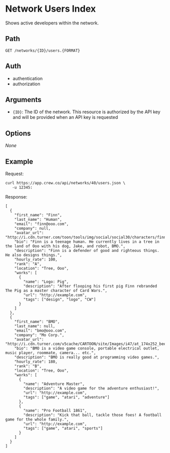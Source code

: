 # Network Users Index

Shows active developers within the network.

## Path

`GET /networks/{ID}/users.{FORMAT}`

## Auth

- authentication
- authorization

## Arguments

- `{ID}`: The ID of the network. This resource is authorized by the API key and will be provided when an API
key is requested

## Options

*None*

## Example

Request:

```
curl https://app.crew.co/api/networks/40/users.json \
   -u 12345:
```

Response:

```
[
  {
    "first_name": "Finn",
    "last_name": "Human",
    "email": "finn@ooo.com",
    "company": null,
    "avatar_url": "http://i.cdn.turner.com/toon/tools/img/social/social30/characters/finn.png",
    "bio": "Finn is a teenage human. He currently lives in a tree in the land of Ooo with his dog, Jake, and robot, BMO.",
    "description": "Finn is a defender of good and righteous things. He also designs things.",
    "hourly_rate": 100,
    "rank": "A",
    "location": "Tree, Ooo",
    "works": [
      {
        "name": "Logo: Pig",
        "description": "After flooping his first pig Finn rebranded The Pig as a master character of Card Wars.",
        "url": "http://example.com",
        "tags": ["design", "logo", "CW"]
      }
    ]
  },
  {
    "first_name": "BMO",
    "last_name": null,
    "email": "bmo@ooo.com",
    "company": "Mo Corp.",
    "avatar_url": "http://i.cdn.turner.com/v5cache/CARTOON/site/Images/i47/at_174x252_beemo.png",
    "bio": "BMO is a video game console, portable electrical outlet, music player, roommate, camera... etc.",
    "description": "BMO is really good at programming video games.",
    "hourly_rate": 180,
    "rank": "B",
    "location": "Tree, Ooo",
    "works": [
      {
        "name": "Adventure Master",
        "description": "A video game for the adventure enthusiast!",
        "url": "http://example.com",
        "tags": ["game", "atari", "adventure"]
      },
      {
        "name": "Pro Football 1861",
        "description": "Kick that ball, tackle those foes! A football game for the whole family.",
        "url": "http://example.com",
        "tags": ["game", "atari", "sports"]
      }
    ]
  }
]
```
